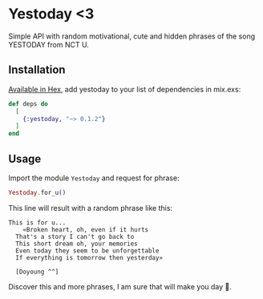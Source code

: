 # Yestoday <3

Simple API with random motivational, cute and hidden phrases of the song YESTODAY from NCT U.

## Installation

[Available in Hex](https://hexdocs.pm/yestoday), add yestoday to your list of dependencies in mix.exs:

```elixir
def deps do
  [
    {:yestoday, "~> 0.1.2"}
  ]
end
```

## Usage

Import the module `Yestoday` and request for phrase:

```elixir
Yestoday.for_u()
```

This line will result with a random phrase like this:

```terminal
This is for u...
    «Broken heart, oh, even if it hurts
  That's a story I can't go back to
  This short dream oh, your memories
  Even today they seem to be unforgettable
  If everything is tomorrow then yesterday»

  [Doyoung ^^]
```

Discover this and more phrases, I am sure that will make you day 💚.
